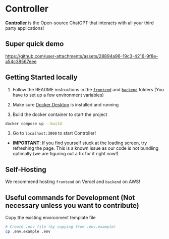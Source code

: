 # Controller

**[Controller](https://usecontroller.com/)** is the Open-source ChatGPT that interacts with all your third party applications!

## Super quick demo
https://github.com/user-attachments/assets/28894a96-19c3-4216-9f8e-a54c38567eee

## Getting Started locally

1. Follow the README instructions in the [`frontend`](./frontend/README.md) and [`backend`](./backend/README.md) folders (You have to set up a few environment variables)

2. Make sure [Docker Desktop](https://www.docker.com/products/docker-desktop/) is installed and running
3. Build the docker container to start the project

```bash
docker compose up --build
```

3. Go to `localhost:3000` to start Controller!

- **IMPORTANT**: If you find yourself stuck at the loading screen, try refreshing the page. This is a known issue as our code is not bundling optimally (we are figuring out a fix for it right now!)

## Self-Hosting

We recommend hosting `frontend` on Vercel and `backend` on AWS!

## Useful commands for Development (Not necessary unless you want to contribute)
Copy the existing environment template file
```bash
# Create .env file (by copying from .env.example)
cp .env.example .env
```
